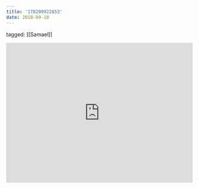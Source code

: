 ```yaml
---
title: '178209922853'
date: 2018-09-18
---
```

tagged: [[Samael]]
<iframe allow="accelerometer; autoplay; clipboard-write; encrypted-media; gyroscope; picture-in-picture" allowfullscreen="" frameborder="0" height="375" id="youtube_iframe" src="https://www.youtube.com/embed/s3shYz4ae8E?feature=oembed&amp;enablejsapi=1&amp;origin=https://safe.txmblr.com&amp;wmode=opaque" width="500"></iframe>